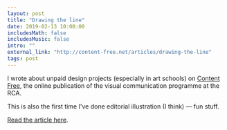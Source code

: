 ```yaml
---
layout: post
title: "Drawing the line"
date: 2019-02-13 10:00:00
includesMath: false
includesMusic: false
intro: ""
external_link: "http://content-free.net/articles/drawing-the-line" 
tags: post
---
```


I wrote about unpaid design projects (especially in art schools) on [Content Free](http://content-free.net/), the online publication of the visual communication programme at the RCA.

This is also the first time I've done editorial illustration (I think) — fun stuff.

[Read the article here](http://content-free.net/articles/drawing-the-line).